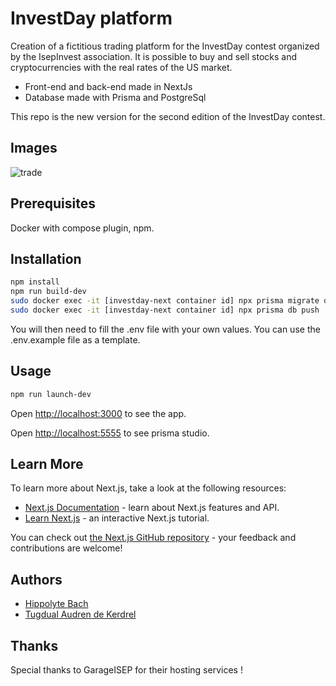 # InvestDay platform

Creation of a fictitious trading platform for the InvestDay contest organized by the IsepInvest association.
It is possible to buy and sell stocks and cryptocurrencies with the real rates of the US market.
- Front-end and back-end made in NextJs
- Database made with Prisma and PostgreSql

This repo is the new version for the second edition of the InvestDay contest.

## Images

![trade](https://github.com/TugdualDek/InvestDay/assets/35851118/f0ecf210-5154-4534-8441-72fc93bd1fa2)

## Prerequisites

Docker with compose plugin, npm.

## Installation

```bash
npm install
npm run build-dev
sudo docker exec -it [investday-next container id] npx prisma migrate dev
sudo docker exec -it [investday-next container id] npx prisma db push
```
You will then need to fill the .env file with your own values. You can use the .env.example file as a template.

 ## Usage
 ```bash
 npm run launch-dev
```
Open [http://localhost:3000](http://localhost:3000) to see the app.

Open [http://localhost:5555](http://localhost:555) to see prisma studio.

## Learn More

To learn more about Next.js, take a look at the following resources:

- [Next.js Documentation](https://nextjs.org/docs) - learn about Next.js features and API.
- [Learn Next.js](https://nextjs.org/learn) - an interactive Next.js tutorial.

You can check out [the Next.js GitHub repository](https://github.com/vercel/next.js/) - your feedback and contributions are welcome!

## Authors

- [Hippolyte Bach](https://github.com/HipppB)
- [Tugdual Audren de Kerdrel](https://www.github.com/TugdualDek)

## Thanks

Special thanks to GarageISEP for their hosting services !
